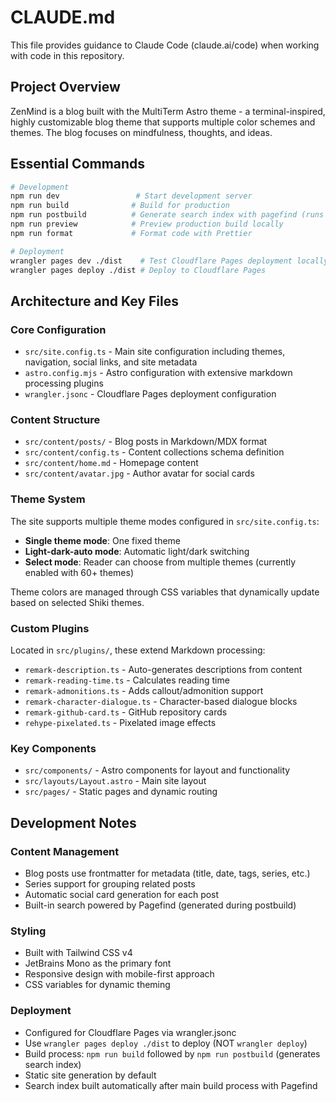 # CLAUDE.md

This file provides guidance to Claude Code (claude.ai/code) when working with code in this repository.

## Project Overview

ZenMind is a blog built with the MultiTerm Astro theme - a terminal-inspired, highly customizable blog theme that supports multiple color schemes and themes. The blog focuses on mindfulness, thoughts, and ideas.

## Essential Commands

```bash
# Development
npm run dev                 # Start development server
npm run build              # Build for production
npm run postbuild          # Generate search index with pagefind (runs after build)
npm run preview            # Preview production build locally
npm run format             # Format code with Prettier

# Deployment
wrangler pages dev ./dist    # Test Cloudflare Pages deployment locally
wrangler pages deploy ./dist # Deploy to Cloudflare Pages
```

## Architecture and Key Files

### Core Configuration
- `src/site.config.ts` - Main site configuration including themes, navigation, social links, and site metadata
- `astro.config.mjs` - Astro configuration with extensive markdown processing plugins
- `wrangler.jsonc` - Cloudflare Pages deployment configuration

### Content Structure
- `src/content/posts/` - Blog posts in Markdown/MDX format
- `src/content/config.ts` - Content collections schema definition
- `src/content/home.md` - Homepage content
- `src/content/avatar.jpg` - Author avatar for social cards

### Theme System
The site supports multiple theme modes configured in `src/site.config.ts`:
- **Single theme mode**: One fixed theme
- **Light-dark-auto mode**: Automatic light/dark switching
- **Select mode**: Reader can choose from multiple themes (currently enabled with 60+ themes)

Theme colors are managed through CSS variables that dynamically update based on selected Shiki themes.

### Custom Plugins
Located in `src/plugins/`, these extend Markdown processing:
- `remark-description.ts` - Auto-generates descriptions from content
- `remark-reading-time.ts` - Calculates reading time
- `remark-admonitions.ts` - Adds callout/admonition support
- `remark-character-dialogue.ts` - Character-based dialogue blocks
- `remark-github-card.ts` - GitHub repository cards
- `rehype-pixelated.ts` - Pixelated image effects

### Key Components
- `src/components/` - Astro components for layout and functionality
- `src/layouts/Layout.astro` - Main site layout
- `src/pages/` - Static pages and dynamic routing

## Development Notes

### Content Management
- Blog posts use frontmatter for metadata (title, date, tags, series, etc.)
- Series support for grouping related posts
- Automatic social card generation for each post
- Built-in search powered by Pagefind (generated during postbuild)

### Styling
- Built with Tailwind CSS v4
- JetBrains Mono as the primary font
- Responsive design with mobile-first approach
- CSS variables for dynamic theming

### Deployment
- Configured for Cloudflare Pages via wrangler.jsonc
- Use `wrangler pages deploy ./dist` to deploy (NOT `wrangler deploy`)
- Build process: `npm run build` followed by `npm run postbuild` (generates search index)
- Static site generation by default
- Search index built automatically after main build process with Pagefind